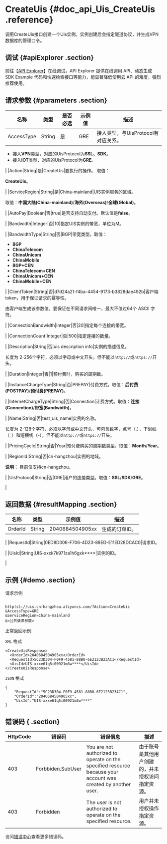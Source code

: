 # CreateUis {#doc_api_Uis_CreateUis .reference}

调用CreateUis接口创建一个Uis实例。实例创建后会指定隧道协议，并生成VPN数据库的管理口令。

## 调试 {#apiExplorer .section}

前往【[API Explorer](https://api.aliyun.com/#product=Uis&api=CreateUis)】在线调试，API Explorer 提供在线调用 API、动态生成 SDK Example 代码和快速检索接口等能力，能显著降低使用云 API 的难度，强烈推荐使用。

## 请求参数 {#parameters .section}

|名称|类型|是否必选|示例值|描述|
|--|--|----|---|--|
|AccessType|String|是|GRE|接入类型，与UisProtocol有对应关系。

 -   接入**VPN**类型，对应的UisProtocol为**SSL、SDK**。
-   接入**IOT**类型，对应的UisProtocol为**GRE**。

 |
|Action|String|是|CreateUis|要执行的操作。 取值：

 **CreateUis**。

 |
|ServiceRegion|String|是|China-mainland|UIS实例服务的区域。

 取值：**中国大陆\(China-mainland\)**/**海外\(Overseas\)**/**全球\(Global\)**。

 |
|AutoPay|Boolean|否|true|是否支持自动支付。默认值是**false**。

 |
|Bandwidth|Integer|否|10|指定UIS实例的带宽，单位为M。

 |
|BandwidthType|String|否|BGP|带宽类型。取值：

 -   **BGP**
-   **ChinaTelecom**
-   **ChinaUnicom**
-   **ChinaMobile**
-   **BGP+CEN**
-   **ChinaTelecom+CEN**
-   **ChinaUnicom+CEN**
-   **ChinaMobile+CEN**

 |
|ClientToken|String|否|d7d24a21-f4ba-4454-9173-b3828dae492b|客户端token，用于保证请求的幂等性。

 由客户端生成该参数值，要保证在不同请求间唯一，最大不值过64个 ASCII 字符。

 |
|ConnectionBandwidth|Integer|否|20|指定每个连接的带宽。

 |
|ConnectionCount|Integer|否|500|指定连接的数量。

 |
|Description|String|否|uis description info|实例的描述信息。

 长度为 2-256个字符，必须以字母或中文开头，但不能以`http://`或`https://`开头。

 |
|Duration|Integer|否|1|预付费时，购买的周期数。

 |
|InstanceChargeType|String|否|PREPAY|付费方式。取值：**后付费\(POSTPAY\)**/**预付费\(PREPAY\)**。

 |
|InternetChargeType|String|否|Connection|计费方式。取值：**连接\(Connection\)**/**带宽\(Bandwidth\)**。

 |
|Name|String|否|test\_uis\_name|实例的名称。

 长度为 2-128个字符，必须以字母或中文开头，可包含数字，点号（.），下划线（\_）和短横线（-）。但不能以`http://`或`https://`开头。

 |
|PricingCycle|String|否|Year|预付费购买的周期数类型。取值：**Month**/**Year**。

 |
|RegionId|String|否|cn-hangzhou|实例的地域。

 **说明：** 目前仅支持cn-hangzhou。

 |
|UisProtocol|String|否|GRE|用户的连接类型。取值：**SSL**/**SDK**/**GRE**。

 |

## 返回数据 {#resultMapping .section}

|名称|类型|示例值|描述|
|--|--|---|--|
|OrderId|String|2040684504905xx|生成的订单ID。

 |
|RequestId|String|0ED8D006-F706-4D23-88ED-E11ED28DCAC0|请求ID。

 |
|UisId|String|UIS-xxxk7k971za1h6gxk\*\*\*\*|实例的ID。

 |

## 示例 {#demo .section}

请求示例

``` {#request_demo}

http(s)://uis.cn-hangzhou.aliyuncs.com/?Action=CreateUis
&AccessType=GRE
&ServiceRegion=China-mainland
&<公共请求参数>

```

正常返回示例

`XML` 格式

``` {#xml_return_success_demo}
<CreateUisResponse>
  <OrderId>2040684504905xx</OrderId>
  <RequestId>5C23D304-F0F9-4581-88B0-6E2123B23AC1</RequestId>
  <UisId>UIS-xxxe61q5i00921m3w****</UisId>
</CreateUisResponse>

```

`JSON` 格式

``` {#json_return_success_demo}
{
	"RequestId":"5C23D304-F0F9-4581-88B0-6E2123B23AC1",
	"OrderId":"2040684504905xx",
	"UisId":"UIS-xxxe61q5i00921m3w****"
}
```

## 错误码 { .section}

|HttpCode|错误码|错误信息|描述|
|--------|---|----|--|
|403|Forbbiden.SubUser|You are not authorized to operate on the specified resource because your account was created by another user.|由于账号是其他用户创建的，并未授权访问指定资源。|
|403|Forbidden|The user is not authorized to operate on the specified resource.|用户并未授权操作指定资源。|

访问[错误中心](https://error-center.aliyun.com/status/product/Uis)查看更多错误码。

